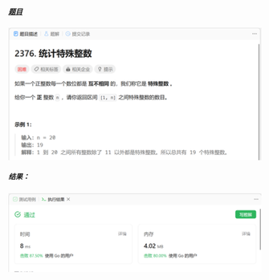 ##### [题目](https://leetcode.cn/problems/count-special-integers/)
![pic](img.png)
##### 结果：
![pic](result.png)
